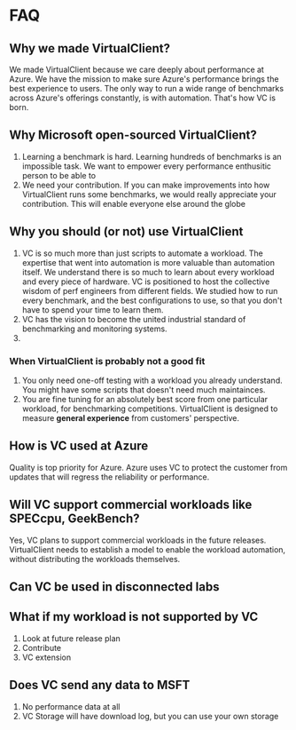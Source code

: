 ﻿---
id: faq
sidebar_position: 10
---

# FAQ

## Why we made VirtualClient?
We made VirtualClient because we care deeply about performance at Azure. We have the mission to make sure Azure's performance
brings the best experience to users. The only way to run a wide range of benchmarks across Azure's offerings constantly, 
is with automation. That's how VC is born.


## Why Microsoft open-sourced VirtualClient?
1. Learning a benchmark is hard. Learning hundreds of benchmarks is an impossible task. We want to empower every performance enthusitic person to be able to 
2. We need your contribution. If you can make improvements into how VirtualClient runs some benchmarks, we would really appreciate your contribution. This will enable everyone else around the globe

## Why you should (or not) use VirtualClient
1. VC is so much more than just scripts to automate a workload. The expertise that went into automation is more valuable than automation itself. We understand there is so much to learn about every workload and every piece of hardware. VC is positioned to host the collective wisdom of perf engineers from different fields. We studied how to run every benchmark, and the best configurations to use, so that you don't have to spend your time to learn them.
2. VC has the vision to become the united industrial standard of benchmarking and monitoring systems.
3. 

### When VirtualClient is probably not a good fit
1. You only need one-off testing with a workload you already understand. You might have some scripts that doesn't need much maintainces.
2. You are fine tuning for an absolutely best score from one particular workload, for benchmarking competitions. VirtualClient is designed to measure **general experience** 
from customers' perspective.


## How is VC used at Azure
Quality is top priority for Azure. Azure uses VC to protect the customer from updates that will regress the reliability or performance.

## Will VC support commercial workloads like SPECcpu, GeekBench?
Yes, VC plans to support commercial workloads in the future releases. VirtualClient needs to establish a model to enable the workload automation, without distributing the workloads themselves.

## Can VC be used in disconnected labs

## What if my workload is not supported by VC
1. Look at future release plan
2. Contribute
3. VC extension

## Does VC send any data to MSFT
1. No performance data at all
2. VC Storage will have download log, but you can use your own storage

